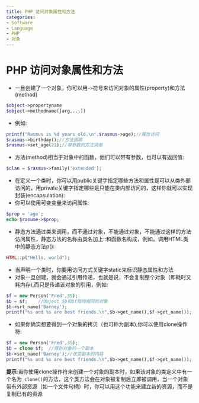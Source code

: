 ```yaml
---
title: PHP 访问对象属性和方法
categories:
- Software
- Language
- PHP
- 对象
---
```

# PHP 访问对象属性和方法

- 一旦创建了一个对象，你可以用`->`符号来访问对象的属性(property)和方法(method)

```php
$object->propertyname
$object->methodname([arg,...])
```

- 例如:

```php
printf("Rasmus is %d years old.\n".$rasmus->age);//属性访问
$rasmus->birthday();//方法调用
$rasmus->set_age(21);//带参数的方法调用
```

- 方法(method)相当于对象中的函数，他们可以带有参数，也可以有返回值:

```php
$clan = $rasmus->family('extended');
```

- 在定义一个类时，你可以用public关键字指定哪些方法和属性是可以从类外部访问的，用private关键字指定哪些是只能在类内部访问的，这样你就可以实现封装(encapsulation):
- 你可以使用可变变量来访问属性:

```php
$prop = 'age';
echo $rasume->$prop;
```

- 静态方法通过类来调用，而不通过对象，不能通过对象，不能通过这样的方法访问属性，静态方法的名称由类名加上::和函数名构成，例如，调用HTML类中的静态方法p():

```php
HTML::p("Hello, world");
```

- 当声明一个类时，你要用访问方式关键字static来标识静态属性和方法
- 对象一旦创建，就会通过引用传递，也就是说，不会复制整个对象（即耗时又耗内存),而只是传递该对象的引用，例如:

```php
$f = new Person('Fred',35);
$b = $f;	//Object $b和$f指向相同的对象
$b->srt_name('Barney');
printf("%s and %s are best friends.\n",$b->get_name(),$f->get_name());	//输出:Barney and Barney are best friends.
```

- 如果你确实想要得到一个对象的拷贝（也可称为副本),你可以使用clone操作符:

```php
$f = new Person('Fred',35);
$b = clone $f;	//得到对象的一个副本
$b->set_name('Barney');//改变副本的内容
printf("%s and %s are best friends.\n",$b->get_name(),$f->get_name());	//输出:Fred and Barney are best friends.
```

**提示**:当你使用clone操作符来创建一个对象的副本时，如果该对象的类定义中有一个名为`_clone()`的方法，这个类方法会在对象被复制后立即被调用，当一个对象带有外部资源（如一个文件句柄）时，你可以用这个功能来建立新的资源，而不是复制已有的资源